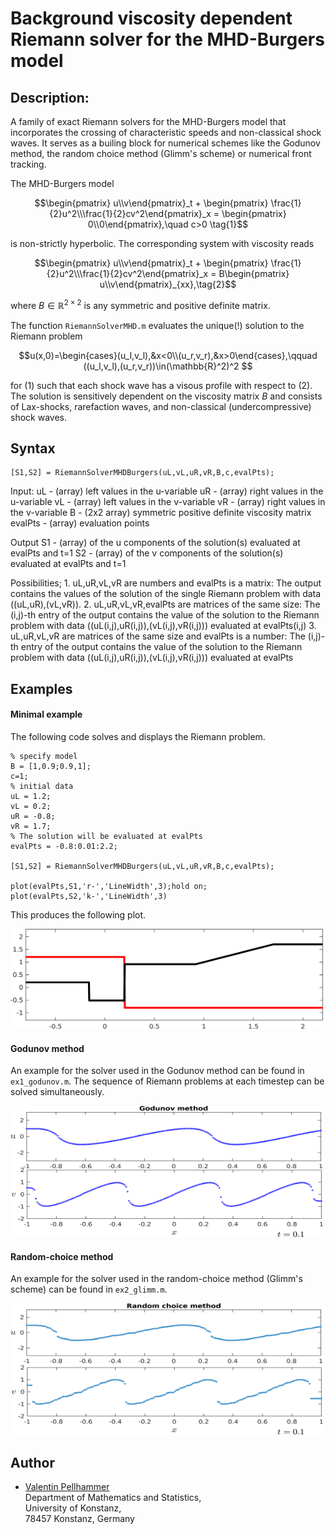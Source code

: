 # Background viscosity dependent Riemann solver for the MHD-Burgers model


## Description:
A family of exact Riemann solvers for the MHD-Burgers model that incorporates the crossing of characteristic speeds and non-classical shock waves.
It serves as a builing block for numerical schemes like the Godunov method, the random choice method (Glimm's scheme) or numerical front tracking.

The MHD-Burgers model
```math
\begin{pmatrix} u\\v\end{pmatrix}_t + \begin{pmatrix} \frac{1}{2}u^2\\\frac{1}{2}cv^2\end{pmatrix}_x = \begin{pmatrix} 0\\0\end{pmatrix},\quad c>0 \tag{1}
```
is non-strictly hyperbolic. The corresponding system with viscosity reads

```math
\begin{pmatrix} u\\v\end{pmatrix}_t + \begin{pmatrix} \frac{1}{2}u^2\\\frac{1}{2}cv^2\end{pmatrix}_x = B\begin{pmatrix} u\\v\end{pmatrix}_{xx},\tag{2}
```
where $B\in\mathbb{R}^{2\times 2}$ is any symmetric and positive definite matrix.

The function `RiemannSolverMHD.m` evaluates the unique(!) solution to the Riemann problem
```math
u(x,0)=\begin{cases}(u_l,v_l),&x<0\\(u_r,v_r),&x>0\end{cases},\qquad ((u_l,v_l),(u_r,v_r))\in(\mathbb{R}^2)^2

```
for (1) such that each shock wave has a visous profile with respect to (2). The solution is sensitively dependent on the viscosity matrix $B$ and consists of 
Lax-shocks, rarefaction waves, and non-classical (undercompressive) shock waves. 


## Syntax
```
[S1,S2] = RiemannSolverMHDBurgers(uL,vL,uR,vR,B,c,evalPts);
```

Input:
        uL - (array) left values in the u-variable
        uR - (array) right values in the u-variable
        vL - (array) left values in the v-variable
        vR - (array) right values in the v-variable
        B - (2x2 array) symmetric positive definite viscosity matrix
        evalPts - (array) evaluation points

Output 
        S1 - (array) of the u components of the solution(s) evaluated at evalPts and t=1
        S2 - (array) of the v components of the solution(s) evaluated at evalPts and t=1

Possibilities;
        1. uL,uR,vL,vR are numbers and evalPts is a matrix:
          The output contains the values of the solution of the single Riemann
          problem with data ((uL,uR),(vL,vR)).
        2. uL,uR,vL,vR,evalPts are matrices of the same size:
          The (i,j)-th entry of the output contains the value of the
          solution to the Riemann problem with data ((uL(i,j),uR(i,j)),(vL(i,j),vR(i,j)))
          evaluated at evalPts(i,j)
        3. uL,uR,vL,vR are matrices of the same size and evalPts is a number:
          The (i,j)-th entry of the output contains the value of the
          solution to the Riemann problem with data ((uL(i,j),uR(i,j)),(vL(i,j),vR(i,j)))
          evaluated at evalPts


## Examples

#### Minimal example
The following code solves and displays the Riemann problem.  
```
% specify model
B = [1,0.9;0.9,1];
c=1;
% initial data
uL = 1.2;
vL = 0.2;
uR = -0.8;
vR = 1.7;
% The solution will be evaluated at evalPts
evalPts = -0.8:0.01:2.2;

[S1,S2] = RiemannSolverMHDBurgers(uL,vL,uR,vR,B,c,evalPts);

plot(evalPts,S1,'r-','LineWidth',3);hold on;
plot(evalPts,S2,'k-','LineWidth',3)
```
This produces the following plot.

<img src="./solExample.png" width="500" height="160">

#### Godunov method

An example for the solver used in the Godunov method can be found in `ex1_godunov.m`.
The sequence of Riemann problems at each timestep can be solved simultaneously.

<img src="./GodunovEx.png" width="500" height="210">

#### Random-choice method

An example for the solver used in the random-choice method (Glimm's scheme) can be found in `ex2_glimm.m`.

<img src="./GlimmEx.png" width="500" height="210">


## Author
+ [Valentin Pellhammer](http://www.math.uni-konstanz.de/~pellhammer/)  
 Department of Mathematics and Statistics,  
 University of Konstanz,  
 78457 Konstanz, Germany
